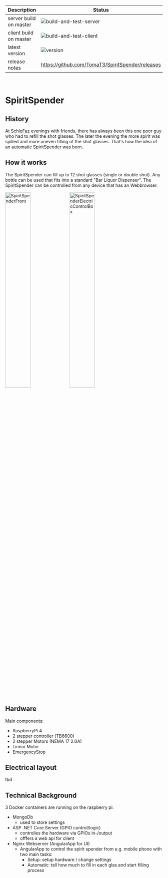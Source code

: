 
| Description      | Status |
| ----------- | ----------- |
| server build on master | ![build-and-test-server](https://github.com/TomaT3/SpiritSpender/workflows/build-and-test-server/badge.svg?branch=master) |
| client build on master | ![build-and-test-client](https://github.com/TomaT3/SpiritSpender/workflows/build-and-test-client/badge.svg?branch=master) |
| latest version  | ![version](https://img.shields.io/github/v/tag/tomat3/SpiritSpender)        |
|release notes|https://github.com/TomaT3/SpiritSpender/releases|
<br>

# SpiritSpender
## History
At [SchleFaz](https://www.schlefaz.de/) evenings with friends, there has always been this one poor guy who had to refill the shot glasses. The later the evening the more spirit was spilled and more uneven filling of the shot glasses. That's how the idea of an automatic SpiritSpender was born.

## How it works
The SpiritSpender can fill up to 12 shot glasses (single or double shot). Any bottle can be used that fits into a standard "Bar Liquor Dispenser". The SpiritSpender can be controlled from any device that has an Webbrowser.
<p float="left">
  <img src="Doc/pictures/IMG_20200702_135323.jpg" alt="SpiritSpenderFront" width="40%" height="40%">
  <img src="Doc/pictures/IMG_20200702_135011.jpg" alt="SpiritSpenderElectricControlBox" width="40%" height="40%">
</p>
<br><br>

## Hardware
Main components:
- RaspberryPi 4
- 2 stepper controller (TB6600)
- 2 stepper Motors (NEMA 17 2.0A)
- Linear Motor
- EmergencyStop

## Electrical layout
tbd

## Technical Background
3 Docker containers are running on the raspberry pi:
- MongoDb
  - used to store settings
- ASP .NET Core Server (GPIO control/logic)
  - controlles the hardware via GPIOs in-/output
  - offfers a web api for client
- Nginx Webserver (AngularApp for UI)
  - AngularApp to control the spirit spender from e.g. mobile phone with two main tasks:
    - Setup: setup hardware / change settings
    - Automatic: tell how much to fill in each glas and start filling process





